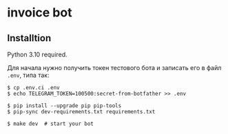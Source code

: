 # invoice bot

## Installtion

Python 3.10 required.

Для начала нужно получить токен тестового бота и записать его в файл `.env`, типа так:

```
$ cp .env.ci .env
$ echo TELEGRAM_TOKEN=100500:secret-from-botfather >> .env
```

```
$ pip install --upgrade pip pip-tools
$ pip-sync dev-requirements.txt requirements.txt

$ make dev  # start your bot
```


